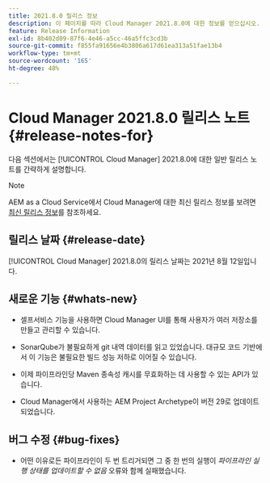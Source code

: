 ```yaml
---
title: 2021.8.0 릴리스 정보
description: 이 페이지를 따라 Cloud Manager 2021.8.0에 대한 정보를 얻으십시오.
feature: Release Information
exl-id: 8b402d09-87f6-4e46-a5cc-46a5ffc3cd3b
source-git-commit: f855fa91656e4b3806a617d61ea313a51fae13b4
workflow-type: tm+mt
source-wordcount: '165'
ht-degree: 48%

---
```


# Cloud Manager 2021.8.0 릴리스 노트 {#release-notes-for}

다음 섹션에서는 [!UICONTROL Cloud Manager] 2021.8.0에 대한 일반 릴리스 노트를 간략하게 설명합니다.

>[!NOTE]
>AEM as a Cloud Service에서 Cloud Manager에 대한 최신 릴리스 정보를 보려면 [최신 릴리스 정보](https://experienceleague.adobe.com/docs/experience-manager-cloud-service/onboarding/getting-access/release-notes-cloud-manager/release-notes-cm-current.html?lang=en#getting-access)를 참조하세요.

## 릴리스 날짜 {#release-date}

[!UICONTROL Cloud Manager] 2021.8.0의 릴리스 날짜는 2021년 8월 12일입니다.


## 새로운 기능 {#whats-new}

* 셀프서비스 기능을 사용하면 Cloud Manager UI를 통해 사용자가 여러 저장소를 만들고 관리할 수 있습니다.

* SonarQube가 불필요하게 git 내역 데이터를 읽고 있었습니다. 대규모 코드 기반에서 이 기능은 불필요한 빌드 성능 저하로 이어질 수 있습니다.

* 이제 파이프라인당 Maven 종속성 캐시를 무효화하는 데 사용할 수 있는 API가 있습니다.

* Cloud Manager에서 사용하는 AEM Project Archetype이 버전 29로 업데이트되었습니다.

## 버그 수정 {#bug-fixes}

* 어떤 이유로든 파이프라인이 두 번 트리거되면 그 중 한 번의 실행이 *파이프라인 실행 상태를 업데이트할 수 없음* 오류와 함께 실패했습니다.
